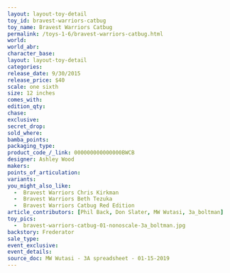 ```yaml
---
layout: layout-toy-detail 
toy_id: bravest-warriors-catbug
toy_name: Bravest Warriors Catbug
permalink: /toys-1-6/bravest-warriors-catbug.html
world: 
world_abr: 
character_base: 
layout: layout-toy-detail
categories: 
release_date: 9/30/2015
release_price: $40 
scale: one sixth
size: 12 inches
comes_with: 
edition_qty: 
chase: 
exclusive: 
secret_drop: 
sold_where: 
bamba_points: 
packaging_type: 
product_code_/_link: 000000000000000BWCB
designer: Ashley Wood
makers: 
points_of_articulation: 
variants: 
you_might_also_like: 
  -  Bravest Warriors Chris Kirkman
  -  Bravest Warriors Beth Tezuka
  -  Bravest Warriors Catbug Red Edition
article_contributors: [Phil Back, Don Slater, MW Wutasi, 3a_boltman]
toy_pics: 
  -  bravest-warriors-catbug-01-nonoscale-3a_boltman.jpg
backstory: Frederator
sale_type: 
event_exclusive: 
event_details: 
source_doc: MW Wutasi - 3A spreadsheet - 01-15-2019
---
```

